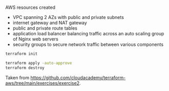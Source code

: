 AWS resources created

* VPC spanning 2 AZs with public and private subnets
* internet gateway and NAT gateway
* public and private route tables
* application load balancer balancing traffic across an auto scaling group of Nginx web servers
* security groups to secure network traffic between various components

```sh
terraform init

terraform apply -auto-approve
terraform destroy
```

Taken from https://github.com/cloudacademy/terraform-aws/tree/main/exercises/exercise2.
